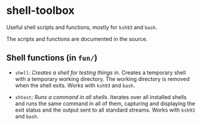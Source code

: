# shell-toolbox
Useful shell scripts and functions, mostly for `ksh93` and `bash`.

The scripts and functions are documented in the source.


## Shell functions (in `fun/`)

* `shell`:  _Creates a shell for testing things in_.  Creates a
temporary shell with a temporary working directory.  The working
directory is removed when the shell exits.  Works with `ksh93` and
`bash`.

* `shtest`: _Runs a command in all shells_.  Iterates over all installed
shells and runs the same command in all of them, capturing and
displaying the exit status and the output sent to all standard streams.
Works with `ksh93` and `bash`.
